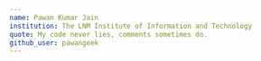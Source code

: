 ```yaml
---
name: Pawan Kumar Jain
institution: The LNM Institute of Information and Technology
quote: My code never lies, comments sometimes do.
github_user: pawangeek
---
```

